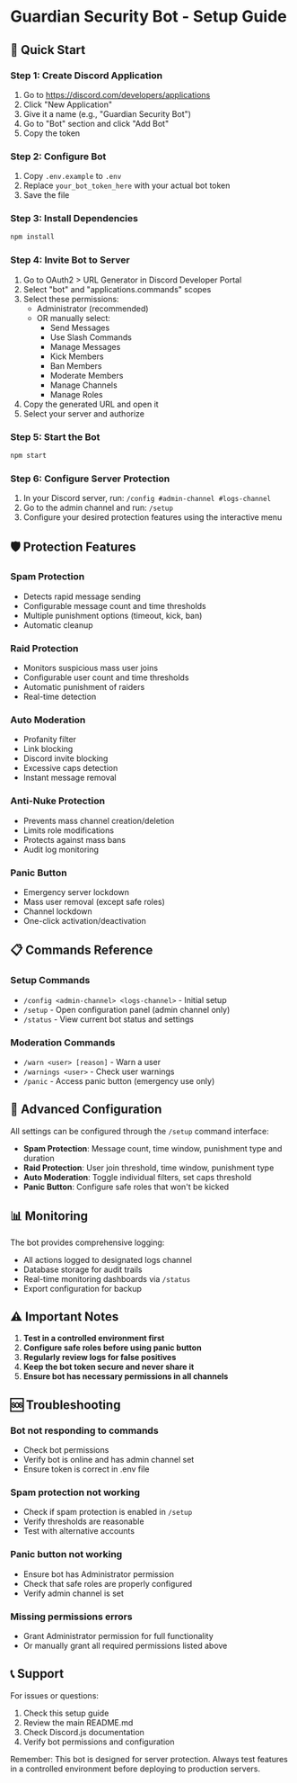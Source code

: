 # Guardian Security Bot - Setup Guide

## 🚀 Quick Start

### Step 1: Create Discord Application
1. Go to https://discord.com/developers/applications
2. Click "New Application"
3. Give it a name (e.g., "Guardian Security Bot")
4. Go to "Bot" section and click "Add Bot"
5. Copy the token

### Step 2: Configure Bot
1. Copy `.env.example` to `.env`
2. Replace `your_bot_token_here` with your actual bot token
3. Save the file

### Step 3: Install Dependencies
```bash
npm install
```

### Step 4: Invite Bot to Server
1. Go to OAuth2 > URL Generator in Discord Developer Portal
2. Select "bot" and "applications.commands" scopes
3. Select these permissions:
   - Administrator (recommended)
   - OR manually select:
     - Send Messages
     - Use Slash Commands
     - Manage Messages
     - Kick Members
     - Ban Members
     - Moderate Members
     - Manage Channels
     - Manage Roles
4. Copy the generated URL and open it
5. Select your server and authorize

### Step 5: Start the Bot
```bash
npm start
```

### Step 6: Configure Server Protection
1. In your Discord server, run: `/config #admin-channel #logs-channel`
2. Go to the admin channel and run: `/setup`
3. Configure your desired protection features using the interactive menu

## 🛡️ Protection Features

### Spam Protection
- Detects rapid message sending
- Configurable message count and time thresholds
- Multiple punishment options (timeout, kick, ban)
- Automatic cleanup

### Raid Protection
- Monitors suspicious mass user joins
- Configurable user count and time thresholds
- Automatic punishment of raiders
- Real-time detection

### Auto Moderation
- Profanity filter
- Link blocking
- Discord invite blocking
- Excessive caps detection
- Instant message removal

### Anti-Nuke Protection
- Prevents mass channel creation/deletion
- Limits role modifications
- Protects against mass bans
- Audit log monitoring

### Panic Button
- Emergency server lockdown
- Mass user removal (except safe roles)
- Channel lockdown
- One-click activation/deactivation

## 📋 Commands Reference

### Setup Commands
- `/config <admin-channel> <logs-channel>` - Initial setup
- `/setup` - Open configuration panel (admin channel only)
- `/status` - View current bot status and settings

### Moderation Commands
- `/warn <user> [reason]` - Warn a user
- `/warnings <user>` - Check user warnings
- `/panic` - Access panic button (emergency use only)

## 🔧 Advanced Configuration

All settings can be configured through the `/setup` command interface:

- **Spam Protection**: Message count, time window, punishment type and duration
- **Raid Protection**: User join threshold, time window, punishment type
- **Auto Moderation**: Toggle individual filters, set caps threshold
- **Panic Button**: Configure safe roles that won't be kicked

## 📊 Monitoring

The bot provides comprehensive logging:
- All actions logged to designated logs channel
- Database storage for audit trails
- Real-time monitoring dashboards via `/status`
- Export configuration for backup

## ⚠️ Important Notes

1. **Test in a controlled environment first**
2. **Configure safe roles before using panic button**
3. **Regularly review logs for false positives**
4. **Keep the bot token secure and never share it**
5. **Ensure bot has necessary permissions in all channels**

## 🆘 Troubleshooting

### Bot not responding to commands
- Check bot permissions
- Verify bot is online and has admin channel set
- Ensure token is correct in .env file

### Spam protection not working
- Check if spam protection is enabled in `/setup`
- Verify thresholds are reasonable
- Test with alternative accounts

### Panic button not working
- Ensure bot has Administrator permission
- Check that safe roles are properly configured
- Verify admin channel is set

### Missing permissions errors
- Grant Administrator permission for full functionality
- Or manually grant all required permissions listed above

## 📞 Support

For issues or questions:
1. Check this setup guide
2. Review the main README.md
3. Check Discord.js documentation
4. Verify bot permissions and configuration

Remember: This bot is designed for server protection. Always test features in a controlled environment before deploying to production servers.
